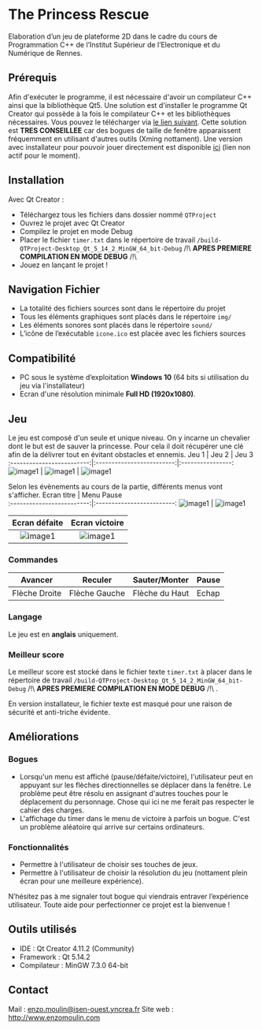 The Princess Rescue
===================
Elaboration d’un jeu de plateforme 2D dans le cadre du cours de Programmation C++ de l’Institut Supérieur de l’Electronique et du Numérique de Rennes.

Prérequis
---------

Afin d'exécuter le programme, il est nécessaire d'avoir un compilateur C++ ainsi que la bibliothèque Qt5. Une solution est d'installer le programme Qt Creator qui possède à la fois le compilateur C++ et les bibliothèques nécessaires.
Vous pouvez le télécharger via [le lien suivant](https://www.qt.io/download). Cette solution est **TRES CONSEILLEE** car des bogues de taille de fenêtre apparaissent fréquemment en utilisant d'autres outils (Xming nottament).
Une version avec installateur pour pouvoir jouer directement est disponible [ici]() (lien non actif pour le moment).

Installation
------------
Avec Qt Creator :
*	Téléchargez tous les fichiers dans dossier nommé `QTProject`
*	Ouvrez le projet avec Qt Creator
*	Compilez le projet en mode Debug
*	Placer le fichier `timer.txt` dans le répertoire de travail `/build-QTProject-Desktop_Qt_5_14_2_MinGW_64_bit-Debug` /!\ **APRES PREMIERE COMPILATION EN MODE DEBUG** /!\
*	Jouez en lançant le projet ! 

Navigation Fichier
------------------
*	La totalité des fichiers sources sont dans le répertoire du projet
*	Tous les éléments graphiques sont placés dans le répertoire `img/`
*	Les éléments sonores sont placés dans le répertoire `sound/`
*	L’icône de l’exécutable `icone.ico` est placée avec les fichiers sources


Compatibilité
-------------

*   PC sous le système d’exploitation **Windows 10** (64 bits si utilisation du jeu via l'installateur) 
*   Ecran d'une résolution minimale **Full HD (1920x1080)**.



Jeu
---
Le jeu est composé d'un seule et unique niveau. On y incarne un chevalier dont le but est de sauver la princesse. Pour cela il doit récupérer une clé afin de la délivrer tout en évitant obstacles et ennemis. 
Jeu 1                       |                   Jeu 2     |          Jeu 3
:-------------------------:|:-------------------------:|:----------------:
![image1][1]               |  ![image1][2]             | ![image1][3]

Selon les évènements au cours de la partie, différents menus vont s'afficher.
Ecran titre                |         Menu Pause              
:-------------------------:|:-------------------------:
![image1][4]  |  ![image1][5]                           

Ecran défaite              |       Ecran victoire            
:-------------------------:|:-------------------------:
![image1][6]               |  ![image1][7]             
### Commandes

Avancer        |Reculer         | Sauter/Monter  | Pause
-------------  | -------------- | -------------- | -------
Flèche Droite  | Flèche Gauche  | Flèche du Haut | Echap


### Langage

Le jeu est en **anglais** uniquement.

### Meilleur score

Le meilleur score est stocké dans le fichier texte `timer.txt` à placer dans le répertoire de travail `/build-QTProject-Desktop_Qt_5_14_2_MinGW_64_bit-Debug` /!\ **APRES PREMIERE COMPILATION EN MODE DEBUG** /!\ .

En version installateur, le fichier texte est masqué pour une raison de sécurité et anti-triche évidente.

Améliorations
-------------
### Bogues
*	Lorsqu'un menu est affiché (pause/défaite/victoire), l'utilisateur peut en appuyant sur les flèches directionnelles se déplacer dans la fenêtre. Le problème peut être résolu en assignant d'autres touches pour le déplacement du personnage. Chose qui ici ne me ferait pas respecter le cahier des charges.
*	L'affichage du timer dans le menu de victoire à parfois un bogue. C'est un problème aléatoire qui arrive sur certains ordinateurs. 

### Fonctionnalités
*	Permettre à l'utilisateur de choisir ses touches de jeux.
*	Permettre à l'utilisateur de choisir la résolution du jeu (nottament plein écran pour une meilleure expérience).

N’hésitez pas à me signaler tout bogue qui viendrais entraver l’expérience utilisateur. Toute aide pour perfectionner ce projet est la bienvenue ! 

Outils utilisés
---------------
*   IDE : Qt Creator 4.11.2 (Community)
*   Framework : Qt 5.14.2
*   Compilateur : MinGW 7.3.0 64-bit

Contact
-------
Mail : enzo.moulin@isen-ouest.yncrea.fr
Site web : http://www.enzomoulin.com

[1]: https://i.ibb.co/ckf1vzy/jeu1.png
[2]: https://i.ibb.co/yfc2p79/jeu2.png
[3]: https://i.ibb.co/qj3r5v8/jeu3.png
[4]: https://i.ibb.co/Dwq9fsn/accueil.png
[5]: https://i.ibb.co/7zxMzRN/pause.png
[6]: https://i.ibb.co/yh96y6n/lose.png
[7]: https://i.ibb.co/BfPGg7Q/win.png
